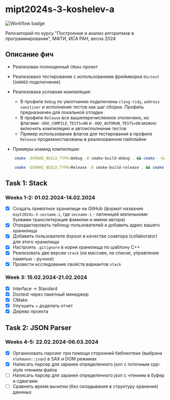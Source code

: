 # mipt2024s-3-koshelev-a

![Workflow badge](https://github.com/CD7567/mipt2024s-3-koshelev-a/actions/workflows/cmake-single-platform.yml/badge.svg)

Репозиторий по курсу "Построение и анализ алгоритмов в программировании", МФТИ, ИСА РАН, весна 2024

## Описание фич

- Реализован полноценный `CMake` проект
- Реализовано тестирование с использованием фреймворка `doctest` (`SHARED` подключение)
- Реализована условная компиляция:
    - В профиле `Debug` по умолчанию подключены `clang-tidy`, `address sanitizer` и исполнение тестов как шаг сборки. Профиль предназначен для локальной отладки
    - В профиле `Release` все вышеперечисленное отключено, но флагами `-DDO_COMPILE_TESTS=ON` и `-DDO_AUTORUN_TESTS=ON` можно включить компиляцию и автоисполнение тестов
    - Пример использование флагов для тестирования в профиле `Release` продемонстированы в реализованном пайплайне

- Примеры команд компиляции:

```bash
    cmake -DCMAKE_BUILD_TYPE=Debug -B cmake-build-debug . && cmake --build cmake-build-debug 
```

```bash
    cmake -DCMAKE_BUILD_TYPE=Release -B cmake-build-release . && cmake --build cmake-build-release 
```

## Task 1: Stack

### Weeks 1-2: 01.02.2024-14.02.2024

- [x] Создать *приватное* хранилище на GitHub (формат названия `mipt2024s-3-secname-i`, где `secname-i` - латиницей *маленькими* буквами транслитерация фамилии и имени автора)
- [x] Отредактировать таблицу пользователей и добавить адрес вашего хранилища
- [x] Добавить пользователя dvpsun в качестве соавтора (collaborator) для этого хранилища
- [x] Настроить `.gitignore` в корня хранилища по шаблону C++
- [x] Реализовать две версии `stack` (на массиве, на списке, управление памятью - ручное)
- [x] Провести исследование свойств вариантов `stack`

### Week 3: 15.02.2024-21.02.2024

- [x] Interface $\rightarrow$ Standard
- [x] Doctest через пакетный менеджер
- [x] CMake
- [x] Улучшить + доделать отчет
- [x] Дерево проекта

## Task 2: JSON Parser

### Weeks 4-5: 22.02.2024-06.03.2024

- [x] Организовать парсинг при помощи сторонней библиотеки (выбрана `nlohmann::json`) в SAX и DOM режимах
- [x] Написать парсер для заранее определенного json с поточным cpp-style чтением файла
- [ ] Написать парсер для заранее определенного json с чтением в буфер и сдвигами
- [ ] Сравнить время вычитки (без складывания в структуру хранения) даннных
